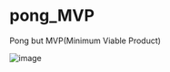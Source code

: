 # pong_MVP

Pong but MVP(Minimum Viable Product)

![image](https://user-images.githubusercontent.com/129579284/229272058-13a8145a-4168-434e-abbc-ae9d1dc8a946.png)
